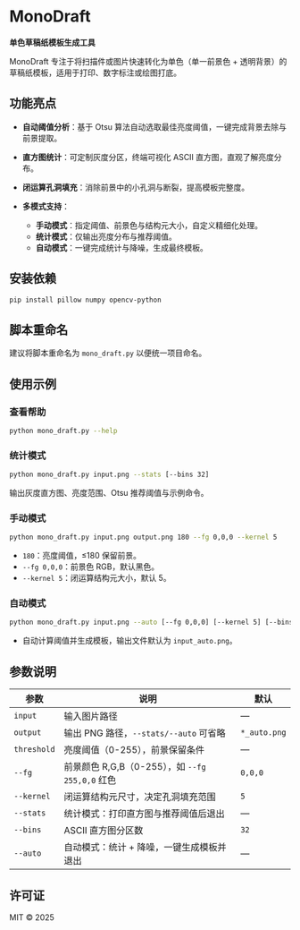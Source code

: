 # MonoDraft

**单色草稿纸模板生成工具**

MonoDraft 专注于将扫描件或图片快速转化为单色（单一前景色 + 透明背景）的草稿纸模板，适用于打印、数字标注或绘图打底。

## 功能亮点

* **自动阈值分析**：基于 Otsu 算法自动选取最佳亮度阈值，一键完成背景去除与前景提取。
* **直方图统计**：可定制灰度分区，终端可视化 ASCII 直方图，直观了解亮度分布。
* **闭运算孔洞填充**：消除前景中的小孔洞与断裂，提高模板完整度。
* **多模式支持**：

  * **手动模式**：指定阈值、前景色与结构元大小，自定义精细化处理。
  * **统计模式**：仅输出亮度分布与推荐阈值。
  * **自动模式**：一键完成统计与降噪，生成最终模板。

## 安装依赖

```bash
pip install pillow numpy opencv-python
```

## 脚本重命名

建议将脚本重命名为 `mono_draft.py` 以便统一项目命名。

## 使用示例

### 查看帮助

```bash
python mono_draft.py --help
```

### 统计模式

```bash
python mono_draft.py input.png --stats [--bins 32]
```

输出灰度直方图、亮度范围、Otsu 推荐阈值与示例命令。

### 手动模式

```bash
python mono_draft.py input.png output.png 180 --fg 0,0,0 --kernel 5
```

* `180`：亮度阈值，≤180 保留前景。
* `--fg 0,0,0`：前景色 RGB，默认黑色。
* `--kernel 5`：闭运算结构元大小，默认 5。

### 自动模式

```bash
python mono_draft.py input.png --auto [--fg 0,0,0] [--kernel 5] [--bins 32]
```

* 自动计算阈值并生成模板，输出文件默认为 `input_auto.png`。

## 参数说明

| 参数          | 说明                                    | 默认           |
| ----------- | ------------------------------------- | ------------ |
| `input`     | 输入图片路径                                | —            |
| `output`    | 输出 PNG 路径，`--stats/--auto` 可省略        | `*_auto.png` |
| `threshold` | 亮度阈值（0-255），前景保留条件                    | —            |
| `--fg`      | 前景颜色 R,G,B（0-255），如 `--fg 255,0,0` 红色 | `0,0,0`      |
| `--kernel`  | 闭运算结构元尺寸，决定孔洞填充范围                     | `5`          |
| `--stats`   | 统计模式：打印直方图与推荐阈值后退出                    | —            |
| `--bins`    | ASCII 直方图分区数                          | `32`         |
| `--auto`    | 自动模式：统计 + 降噪，一键生成模板并退出                | —            |

## 许可证

MIT © 2025
